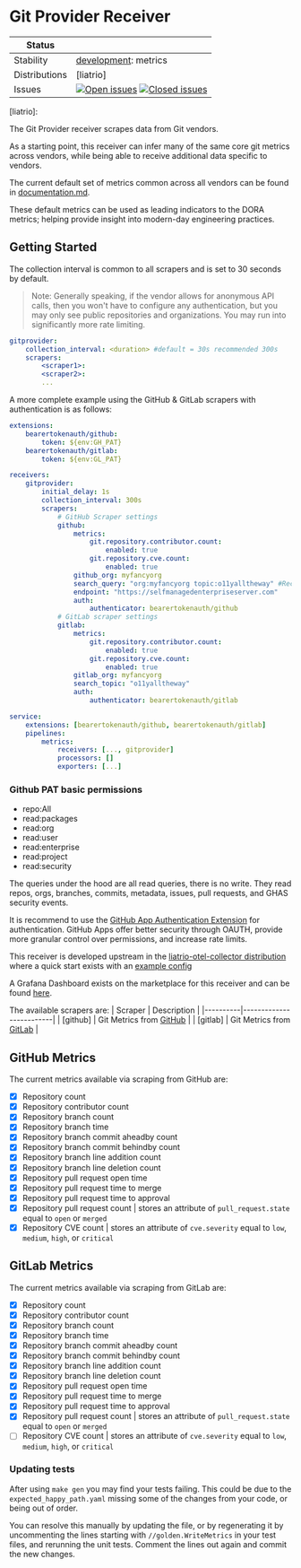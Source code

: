 # Git Provider Receiver

<!-- markdownlint-disable -->
<!-- status autogenerated section -->
| Status        |           |
| ------------- |-----------|
| Stability     | [development]: metrics   |
| Distributions | [liatrio] |
| Issues        | [![Open issues](https://img.shields.io/github/issues-search/open-telemetry/opentelemetry-collector-contrib?query=is%3Aissue%20is%3Aopen%20label%3Areceiver%2Fgitprovider%20&label=open&color=orange&logo=opentelemetry)](https://github.com/open-telemetry/opentelemetry-collector-contrib/issues?q=is%3Aopen+is%3Aissue+label%3Areceiver%2Fgitprovider) [![Closed issues](https://img.shields.io/github/issues-search/open-telemetry/opentelemetry-collector-contrib?query=is%3Aissue%20is%3Aclosed%20label%3Areceiver%2Fgitprovider%20&label=closed&color=blue&logo=opentelemetry)](https://github.com/open-telemetry/opentelemetry-collector-contrib/issues?q=is%3Aclosed+is%3Aissue+label%3Areceiver%2Fgitprovider) |

[development]: https://github.com/open-telemetry/opentelemetry-collector#development
[liatrio]:
<!-- end autogenerated section -->
<!-- markdownlint-enable -->

The Git Provider receiver scrapes data from Git vendors.

As a starting point, this receiver can infer many of the same core git metrics
across vendors, while being able to receive additional data specific to vendors.

The current default set of metrics common across all vendors can be found in [documentation.md](./documentation.md).

These default metrics can be used as leading indicators to the DORA metrics;
helping provide insight into modern-day engineering practices.

## Getting Started

The collection interval is common to all scrapers and is set to 30 seconds by default.

> Note: Generally speaking, if the vendor allows for anonymous API calls, then you
> won't have to configure any authentication, but you may only see public repositories
> and organizations. You may run into significantly more rate limiting.

```yaml
gitprovider:
    collection_interval: <duration> #default = 30s recommended 300s
    scrapers:
        <scraper1>:
        <scraper2>:
        ...
```

A more complete example using the GitHub & GitLab scrapers with authentication is as follows:

```yaml
extensions:
    bearertokenauth/github:
        token: ${env:GH_PAT}
    bearertokenauth/gitlab:
        token: ${env:GL_PAT}

receivers:
    gitprovider:
        initial_delay: 1s
        collection_interval: 300s
        scrapers:
            # GitHub Scraper settings
            github:
                metrics:
                    git.repository.contributor.count:
                        enabled: true
                    git.repository.cve.count:
                        enabled: true
                github_org: myfancyorg
                search_query: "org:myfancyorg topic:o11yalltheway" #Recommended optional query override, defaults to "{org,user}:<github_org>"
                endpoint: "https://selfmanagedenterpriseserver.com"
                auth:
                    authenticator: bearertokenauth/github
            # GitLab scraper settings
            gitlab:
                metrics:
                    git.repository.contributor.count:
                        enabled: true
                    git.repository.cve.count:
                        enabled: true
                gitlab_org: myfancyorg
                search_topic: "o11yalltheway"
                auth:
                    authenticator: bearertokenauth/gitlab

service:
    extensions: [bearertokenauth/github, bearertokenauth/gitlab]
    pipelines:
        metrics:
            receivers: [..., gitprovider]
            processors: []
            exporters: [...]
```

### Github PAT basic permissions
* repo:All
* read:packages
* read:org
* read:user
* read:enterprise
* read:project
* read:security

The queries under the hood are all read queries, there is no write. They read repos, orgs, branches, commits, metadata, issues, pull requests, and GHAS security events.

It is recommend to use the [GitHub App Authentication Extension](https://github.com/liatrio/liatrio-otel-collector/tree/main/extension/githubappauthextension) for authentication. GitHub Apps offer better security through OAUTH, provide more granular control over permissions, and increase rate limits.

This receiver is developed upstream in the [liatrio-otel-collector distribution](https://github.com/liatrio/liatrio-otel-collector)
where a quick start exists with an [example config](https://github.com/liatrio/liatrio-otel-collector/blob/main/config/config.yaml)

A Grafana Dashboard exists on the marketplace for this receiver and can be
found [here](https://grafana.com/grafana/dashboards/20976-engineering-effectiveness-metrics/).

The available scrapers are:
| Scraper  | Description             |
|----------|-------------------------|
| [github] | Git Metrics from [GitHub](https://github.com/) |
| [gitlab] | Git Metrics from [GitLab](https://gitlab.com)  |

## GitHub Metrics

The current metrics available via scraping from GitHub are:

- [x] Repository count
- [x] Repository contributor count
- [x] Repository branch count
- [x] Repository branch time
- [x] Repository branch commit aheadby count
- [x] Repository branch commit behindby count
- [x] Repository branch line addition count
- [x] Repository branch line deletion count
- [x] Repository pull request open time
- [x] Repository pull request time to merge
- [x] Repository pull request time to approval
- [x] Repository pull request count | stores an attribute of `pull_request.state` equal to `open` or `merged`
- [x] Repository CVE count | stores an attribute of `cve.severity` equal to `low`, `medium`, `high`, or `critical`

## GitLab Metrics

The current metrics available via scraping from GitLab are:

- [x] Repository count
- [x] Repository contributor count
- [x] Repository branch count
- [x] Repository branch time
- [x] Repository branch commit aheadby count
- [x] Repository branch commit behindby count
- [x] Repository branch line addition count
- [x] Repository branch line deletion count
- [x] Repository pull request open time
- [x] Repository pull request time to merge
- [x] Repository pull request time to approval
- [x] Repository pull request count | stores an attribute of `pull_request.state` equal to `open` or `merged`
- [ ] Repository CVE count | stores an attribute of `cve.severity` equal to `low`, `medium`, `high`, or `critical`

### Updating tests

After using `make gen` you may find your tests failing. This could be due to the
`expected_happy_path.yaml` missing some of the changes from your code, or being
out of order.

You can resolve this manually by updating the file, or by regenerating it by
uncommenting the lines starting with `//golden.WriteMetrics` in your test files,
and rerunning the unit tests. Comment the lines out again and commit the new
changes.
